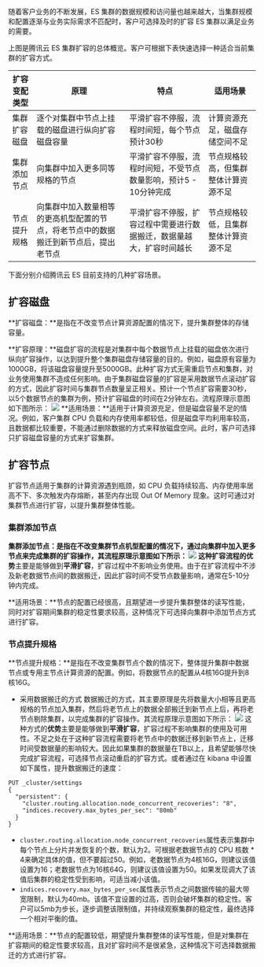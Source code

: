 随着客户业务的不断发展，ES 集群的数据规模和访问量也越来越大，当集群规模和配置逐渐与业务实际需求不匹配时，客户可选择及时的扩容 ES 集群以满足业务的需要。

上图是腾讯云 ES 集群扩容的总体概览。客户可根据下表快速选择一种适合当前集群的扩容方式。

| 扩容变配类型 | 原理 | 特点 |  适用场景
|---------|---------|---------|-----|
| 集群扩容磁盘 | 逐个对集群中节点上挂载的磁盘进行纵向扩容磁盘容量 | 平滑扩容不停服，流程时间短，每个节点预计30秒 |  计算资源充足，磁盘存储空间不足
| 集群添加节点  |  向集群中加入更多同等规格的节点   |  平滑扩容不停服，流程时间短，不受节点数量影响，预计5 - 10分钟完成   |  节点规格较高，但集群整体计算资源不足
|  节点提升规格  |  向集群中加入数量相等的更高机型配置的节点，将老节点中的数据搬迁到新节点后，提出老节点  |  平滑扩容不停服，扩容过程中需要进行数据搬迁，数据量越大，扩容时间越长   |  节点规格较低，且集群整体计算资源不足


下面分别介绍腾讯云 ES 目前支持的几种扩容场景。

## 扩容磁盘
**扩容磁盘：**是指在不改变节点计算资源配置的情况下，提升集群整体的存储容量。

**扩容原理：**磁盘扩容的流程是对集群中每个数据节点上挂载的磁盘依次进行纵向扩容操作，以达到提升整个集群磁盘存储容量的目的。例如，磁盘原有容量为1000GB，将该磁盘容量提升至5000GB。此种扩容方式无需重启节点和集群，对业务使用集群不造成任何影响。由于集群磁盘容量的扩容是采用数据节点滚动扩容的方式，因此扩容时间与集群节点数量呈正相关。预计一个节点扩容需要30秒，以5个数据节点的集群为例，预计扩容磁盘的时间在2分钟左右。流程原理示意图如下图所示：
 ![](https://main.qcloudimg.com/raw/1bde355bce7b7b68ec920c50bc97d7e1.png)
**适用场景：**适用于计算资源充足，但是磁盘容量不足的情况。例如，客户集群 CPU 负载和内存使用率都较低，但是磁盘平均利用率较高，且数据都比较重要，不能通过删除数据的方式来释放磁盘空间。此时，客户可选择只扩容磁盘容量的方式来扩容集群。

## 扩容节点
扩容节点适用于集群的计算资源遇到瓶颈，如 CPU 负载持续较高、内存使用率居高不下、多次触发内存熔断，甚至内存出现 Out Of Memory 现象。这时可通过对集群节点进行扩容，以提升集群整体性能。

### 集群添加节点
**集群添加节点：**是指在不改变集群节点机型配置的情况下，通过向集群中加入更多节点来完成集群的扩容操作，其流程原理示意图如下所示：
![](https://main.qcloudimg.com/raw/e955275f114fac35a73e5b97efa56fbc.png)
这种扩容流程的**优势**主要是能够做到**平滑扩容**，扩容过程中不影响业务使用。由于在扩容流程中不涉及新老数据节点间的数据搬迁，因此扩容时间不受节点数量影响，通常在5-10分钟内完成。

**适用场景：**节点的配置已经很高，且期望进一步提升集群整体的读写性能，同时对扩容期间集群的稳定性要求较高，这种情况下可选择向集群中添加节点方式进行扩容。

### 节点提升规格
**节点提升规格：**是指在不改变集群节点个数的情况下，整体提升集群中数据节点或专用主节点计算资源的配置。例如，将数据节点的配置从4核16G提升到8核16G。

- 采用数据搬迁的方式
数据搬迁的方式，其主要原理是先将数量大小相等且更高规格的节点加入集群，然后将老节点上的数据全部搬迁到新节点上后，再将老节点剔除集群，以完成集群的扩容操作。其流程原理示意图如下所示：
 ![](https://main.qcloudimg.com/raw/d8056af7acef6c499456a5bae0ee149f.png)
这种方式的**优势**主要是能够做到**平滑扩容**，扩容过程不影响集群的使用及可用性。不足之处在于这种扩容流程需要将老节点中的数据迁移到新节点上，迁移时间受数据量的影响较大。因此如果集群的数据量在TB以上，且希望能够尽快完成扩容流程，可选择节点滚动重启的扩容方式。或者通过在 kibana 中设置如下属性，提升数据搬迁的速度：
```
PUT _cluster/settings
{
  "persistent": {
    "cluster.routing.allocation.node_concurrent_recoveries": "8",
    "indices.recovery.max_bytes_per_sec": "80mb"
  }
}
```
- `cluster.routing.allocation.node_concurrent_recoveries`属性表示集群中每个节点上分片并发恢复的个数，默认为2。可根据老数据节点的 CPU 核数 * 4来确定具体的值，但不要超过50。例如，老数据节点为4核16G，则建议该值设置为16；老数据节点为16核64G，则建议该值设置为50。如果发现调大了该值后集群的稳定性受到影响，可适当减小该值。
- `indices.recovery.max_bytes_per_sec`属性表示节点之间数据传输的最大带宽限制，默认为40mb。该值不宜设置的过高，否则会破坏集群的稳定性。客户可以5mb为步长，逐步调整该限制值，并持续观察集群的稳定性，最终选择一个相对平衡的值。

**适用场景：**节点的配置较低，期望提升集群整体的读写性能，但是对集群在扩容期间的稳定性要求较高，且对扩容时间不是很紧急，这种情况下可选择数据搬迁的方式进行扩容。

